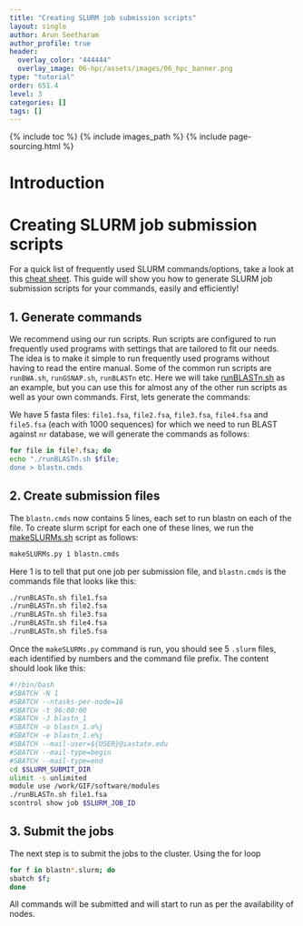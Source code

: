 ```yaml
---
title: "Creating SLURM job submission scripts"
layout: single
author: Arun Seetharam
author_profile: true
header:
  overlay_color: "444444"
  overlay_image: 06-hpc/assets/images/06_hpc_banner.png
type: "tutorial"
order: 651.4
level: 3
categories: []
tags: []
---
```


{% include toc %}
{% include images_path %}
{% include page-sourcing.html %}


# Introduction

# Creating SLURM job submission scripts

For a quick list of frequently used SLURM commands/options, take a look at this [cheat sheet](https://gif.biotech.iastate.edu/slurm-slurm-job-management-cheat-sheet "SLURM job management cheat sheet"). This guide will show you how to generate SLURM job submission scripts for your commands, easily and efficiently!

## 1. Generate commands

We recommend using our run scripts. Run scripts are configured to run frequently used programs with settings that are tailored to fit our needs. The idea is to make it simple to run frequently used programs without having to read the entire manual. Some of the common run scripts are `runBWA.sh`, `runGSNAP.sh`, `runBLASTn` etc. Here we will take [runBLASTn.sh](https://github.com/ISUgenomics/common_analyses/blob/master/runBLASTn.sh "run script for blastn") as an example, but you can use this for almost any of the other run scripts as well as your own commands. First, lets generate the commands:

We have 5 fasta files: `file1.fsa`, `file2.fsa`, `file3.fsa`, `file4.fsa` and `file5.fsa` (each with 1000 sequences) for which we need to run BLAST against `nr` database, we will generate the commands as follows:

```bash
for file in file?.fsa; do
echo "./runBLASTn.sh $file;
done > blastn.cmds
```

## 2. Create submission files

The `blastn.cmds` now contains 5 lines, each set to run blastn on each of the file. To create slurm script for each one of these lines, we run the [makeSLURMs.sh](https://github.com/ISUgenomics/common_scripts/blob/master/makeSLURMs.py "creating slurm scripts") script as follows:
```bash
makeSLURMs.py 1 blastn.cmds
```
Here 1 is to tell that put one job per submission file, and `blastn.cmds` is the commands file that looks like this:
```bash
./runBLASTn.sh file1.fsa
./runBLASTn.sh file2.fsa
./runBLASTn.sh file3.fsa
./runBLASTn.sh file4.fsa
./runBLASTn.sh file5.fsa
```
Once the `makeSLURMs.py` command is run, you should see 5 `.slurm` files, each identified by numbers and the command file prefix. The content should look like this:
```bash
#!/bin/bash
#SBATCH -N 1
#SBATCH --ntasks-per-node=16
#SBATCH -t 96:00:00
#SBATCH -J blastn_1
#SBATCH -o blastn_1.o%j
#SBATCH -e blastn_1.e%j
#SBATCH --mail-user=${USER}@iastate.edu
#SBATCH --mail-type=begin
#SBATCH --mail-type=end
cd $SLURM_SUBMIT_DIR
ulimit -s unlimited
module use /work/GIF/software/modules
./runBLASTn.sh file1.fsa
scontrol show job $SLURM_JOB_ID
```
## 3. Submit the jobs

The next step is to submit the jobs to the cluster. Using the for loop
```bash
for f in blastn*.slurm; do
sbatch $f;
done
```
All commands will be submitted and will start to run as per the availability of nodes.
